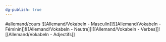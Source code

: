 ```yaml
---
dg-publish: true
---
```

#allemand/cours
![[Allemand/Vokabeln - Masculin]]![[Allemand/Vokabeln - Féminin]]![[Allemand/Vokabeln - Neutre]]![[Allemand/Vokabeln - Verbes]]![[Allemand/Vokabeln - Adjectifs]]

